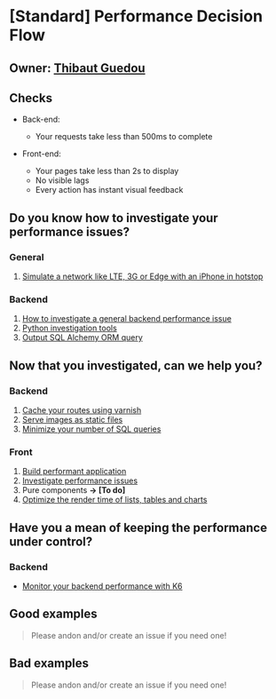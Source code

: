 # [Standard] Performance Decision Flow

## Owner: [Thibaut Guedou](https://github.com/thibautguedou3)

## Checks

- Back-end:
  - Your requests take less than 500ms to complete
- Front-end:

  - Your pages take less than 2s to display
  - No visible lags
  - Every action has instant visual feedback

## Do you know how to investigate your performance issues?

### General

1.  [Simulate a network like LTE, 3G or Edge with an iPhone in hotstop](/performance/front/simulate-network-iphone.mo.md)

### Backend

1.  [How to investigate a general backend performance issue](/performance/backend/how-to-investigate-performance.mo.md)
2.  [Python investigation tools](/performance/backend/python-investigation-tools.mo.md)
3.  [Output SQL Alchemy ORM query](/performance/backend/output-sql-alchemy-orm-query.mo.md)

## Now that you investigated, can we help you?

### Backend

1.  [Cache your routes using varnish](/performance/backend/cache-routes-using-varnish.mo.md)
2.  [Serve images as static files](/performance/backend/serve-images-as-static-files.mo)
3.  [Minimize your number of SQL queries](/performance/backend/minimize-number-sql-queries.mo.md)

### Front

1.  [Build performant application](/performance/front/react-native-performance.s.md)
2.  [Investigate performance issues](/performance/front/how-to-investigate-performance.mo.md)
3.  Pure components **-> [To do]**
4.  [Optimize the render time of lists, tables and charts](/performance/front/table-and-chart-with-good-performance.mo.md)

## Have you a mean of keeping the performance under control?

### Backend

- [Monitor your backend performance with K6](https://github.com/bamlab/performance-monitoring)

## Good examples

> Please andon and/or create an issue if you need one!

## Bad examples

> Please andon and/or create an issue if you need one!
